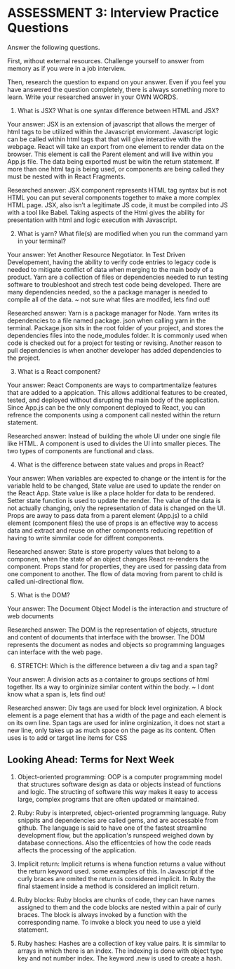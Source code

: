 # ASSESSMENT 3: Interview Practice Questions

Answer the following questions.

First, without external resources. Challenge yourself to answer from memory as if you were in a job interview.

Then, research the question to expand on your answer. Even if you feel you have answered the question completely, there is always something more to learn. Write your researched answer in your OWN WORDS.

1. What is JSX? What is one syntax difference between HTML and JSX?

Your answer: JSX is an extension of javascript that allows the merger of html tags to be utilized within the Javascript enviorment.  Javascript logic can be called within html tags that that will give interactive with the webpage.  React will take an export from one element to render data on the browser.  This element is call the Parent element and will live within you App.js file.  The data being exported must be witin the return statement. If more than one html tag is being used, or components are being called they must be nested with in React Fragments.

Researched answer: JSX component represents HTML tag syntax but is not HTML you can put several components together to make a more complex HTML page. JSX, also isn’t a legitimate JS code, it must be compiled into JS with a tool like Babel.  Taking aspects of the Html gives the ability for presentation with html and logic execution with Javascript.

2. What is yarn? What file(s) are modified when you run the command yarn in your terminal?

Your answer: Yet Another Resource Negotiator.  In Test Driven Developement, having the ability to verify code entries to legacy code is needed to mitigate conflict of data when merging to the main body of a product.  Yarn are a collection of files or dependencies needed to run testing software to troubleshoot and strech test code being developed. There are many dependencies needed, so the a package manager is needed to compile all of the data. ~ not sure what files are modifed, lets find out!

Researched answer: Yarn is a package manager for Node. Yarn writes its dependencies to a file named package. json when calling yarn in the terminal. Package.json sits in the root folder of your project, and stores the dependencies files into the node_modules folder. It is commonly used when code is checked out for a project for testing or revising. Another reason to pull dependencies is when another developer has added dependencies to the project.

3. What is a React component?

Your answer: React Components are ways to compartmentalize features that are added to a appication.  This allows additional features to be created, tested, and deployed without disrupting the main body of the application.  Since App.js can be the only component deployed to React, you can refrence the components using a component call nested within the return statement.

Researched answer: Instead of building the whole UI under one single file like HTML. A component is used to divides the UI into smaller pieces. The two types of components are functional and class. 

4. What is the difference between state values and props in React?

Your answer: When variables are expected to change or the intent is for the variable held to be changed, State value are used to update the render on the React App.  State value is like a place holder for data to be rendered.  Setter state function is used to update the render. The value of the data is not actually changing, only the representation of data is changed on the UI.  Props are away to pass data from a parent element (App.js) to a child element (component files)  the use of props is an effective way to access data and extract and reuse on other components reducing repetition of having to write simmilar code for diffrent components.

Researched answer: State is store property values that belong to a componen,  when the state of an object changes React re-renders the component. Props stand for properties, they are used for passing data from one component to another. The flow of data moving from parent to child is called uni-directional flow.

5. What is the DOM?

Your answer: The Document Object Model is the interaction and structure of web documents

Researched answer: The DOM is the representation of objects, structure and content of documents that interface with the browser. The DOM represents the document as nodes and objects so programming languages can interface with the web page.

6. STRETCH: Which is the difference between a div tag and a span tag?

Your answer: A division acts as a container to groups sections of html together.  Its a way to orgininize similar content within the body.  ~ I dont know what a span is, lets find out!

Researched answer: Div tags are used for block level orginization.  A block element is a page element that has a width of the page and each element is on its own line.  Span tags are used for inline orginization, it does not start a new line, only takes up as much space on the page as its content.  Often uses is to add or target line items for CSS

## Looking Ahead: Terms for Next Week

1. Object-oriented programming:  OOP is a computer programming model that structures software design as data or objects instead of functions and logic.  The structing of software this way makes it easy to access large, complex programs that are often updated or maintained.

2. Ruby: Ruby is interpreted, object-oriented programming language.  Ruby snippits and dependencies are called gems, and are accessable from github.  The language is said to have one of the fastest streamline development flow, but the application's runspeed weighed down by database connections.  Also the efficentcies of how the code reads affects the processing of the application.

3. Implicit return: Implicit returns is whena function returns a value without the return keyword used. some examples of this.  In Javascript if the curly braces are omited the return is considered implicit. In Ruby the final staement inside a method is considered an implicit return.

4. Ruby blocks: Ruby blocks are chunks of code, they can have names assigned to them and the code blocks are nested within a pair of curly braces.  The block is always invoked by a function with the corresponding name. To invoke a block you need to use a yield statement.

5. Ruby hashes: Hashes are a collection of key value pairs. It is simmilar to arrays in which there is an index.  The indexing is done with object type key and not number index. The keyword .new is used to create a hash.

